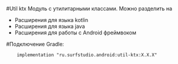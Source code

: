 #Util ktx
Модуль c утилитарными классами. Можно разделить на
+ Расширения для языка kotlin
+ Расширения для языка java
+ Расширения для работы с Android фреймвоком

#Подключение
Gradle:
```
    implementation "ru.surfstudio.android:util-ktx:X.X.X"
```